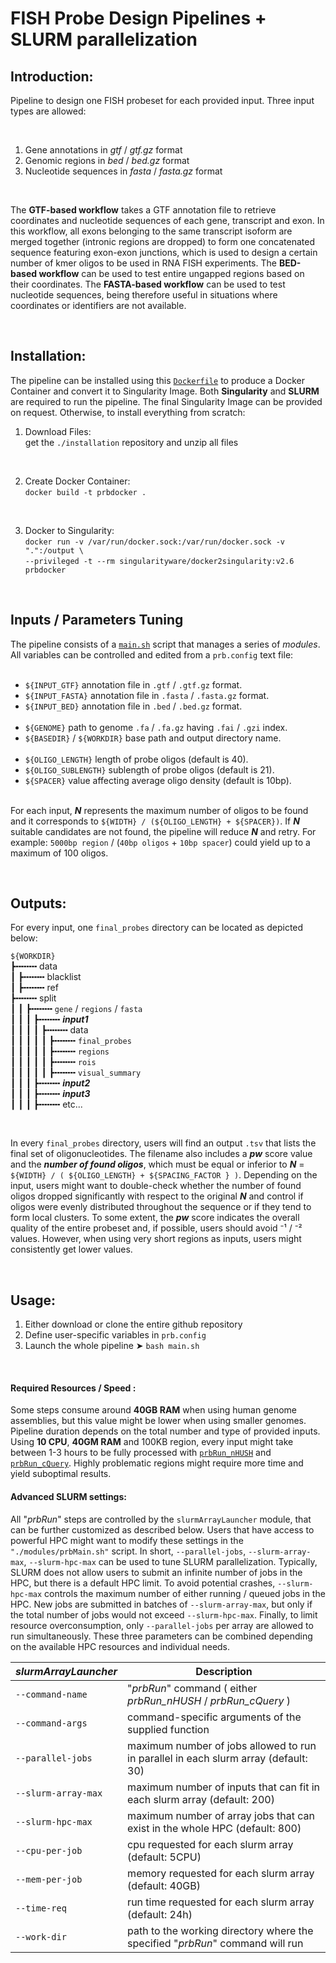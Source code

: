 # FISH Probe Design Pipelines + SLURM parallelization


## Introduction:

Pipeline to design one FISH probeset for each provided input. Three input types are allowed:

<br>

1. Gene annotations in *gtf* / *gtf.gz* format
2. Genomic regions in *bed* / *bed.gz* format
3. Nucleotide sequences in *fasta* / *fasta.gz* format

<br>

The **GTF-based workflow** takes a GTF annotation file to retrieve coordinates and nucleotide sequences of each gene, transcript and exon. In this workflow, all exons belonging to the same transcript isoform are merged together (intronic regions are dropped) to form one concatenated sequence featuring exon-exon junctions, which is used to design a certain number of kmer oligos to be used in RNA FISH experiments. The **BED-based workflow** can be used to test entire ungapped regions based on their coordinates. The **FASTA-based workflow** can be used to test nucleotide sequences, being therefore useful in situations where coordinates or identifiers are not available.

<br>

## Installation:

The pipeline can be installed using this [`Dockerfile`](./installation/Dockerfile) to produce a Docker Container and convert it to Singularity Image. Both **Singularity** and **SLURM** are required to run the pipeline. The final Singularity Image can be provided on request. Otherwise, to install everything from scratch:


1. Download Files: <br> get the `./installation` repository and unzip all files
  <br>

2. Create Docker Container: <br> `docker build -t prbdocker .`
  <br>
  
3. Docker to Singularity: <br>
`docker run -v /var/run/docker.sock:/var/run/docker.sock -v ".":/output \` <br>
`--privileged -t --rm singularityware/docker2singularity:v2.6 prbdocker`
  <br>
  

## Inputs / Parameters Tuning

The pipeline consists of a [`main.sh`](./prb_pipeline/main.sh) script that manages a series of *modules*.<br>
All variables can be controlled and edited from a `prb.config` text file: <br><br>

- `${INPUT_GTF}` annotation file in `.gtf` / `.gtf.gz` format.
- `${INPUT_FASTA}` annotation file in `.fasta` / `.fasta.gz` format.
- `${INPUT_BED}` annotation file in `.bed` / `.bed.gz` format.
  <br><br>
- `${GENOME}` path to genome `.fa` / `.fa.gz` having `.fai` / `.gzi` index.
- `${BASEDIR}` / `${WORKDIR}` base path and output directory name.
  <br><br>
- `${OLIGO_LENGTH}` length of probe oligos (default is 40).
- `${OLIGO_SUBLENGTH}` sublength of probe oligos (default is 21).
- `${SPACER}` value affecting average oligo density (default is 10bp). <br><br>

For each input, ***N*** represents the maximum number of oligos to be found and it corresponds to `${WIDTH} / (${OLIGO_LENGTH} + ${SPACER})`. If ***N*** suitable candidates are not found, the pipeline will reduce ***N*** and retry. For example: `5000bp region` / (`40bp oligos` + `10bp spacer`) could yield up to a maximum of 100 oligos.

<br>

## Outputs:

For every input, one `final_probes` directory can be located as depicted below:

`${WORKDIR}`    
┣╍╍╍╍  data       
┃   ┣╍╍╍╍ blacklist       
┃   ┣╍╍╍╍ ref   
┣╍╍╍╍ split       
┃   ┃   ┣╍╍╍╍ `gene` / `regions` / `fasta`         
┃   ┃   ┃   ┣╍╍╍╍ ***input1***         
┃   ┃   ┃   ┃   ┣╍╍╍╍ data         
┃   ┃   ┃   ┃   ┃   ┣╍╍╍╍ `final_probes`         
┃   ┃   ┃   ┃   ┃   ┣╍╍╍╍ `regions`         
┃   ┃   ┃   ┃   ┃   ┣╍╍╍╍ `rois`     
┃   ┃   ┃   ┃   ┃   ┣╍╍╍╍ `visual_summary`    
┃   ┃   ┃   ┣╍╍╍╍ ***input2***         
┃   ┃   ┃   ┣╍╍╍╍ ***input3***          
┃   ┃   ┃   ┣╍╍╍╍ etc...     

<br> 

In every `final_probes` directory, users will find an output `.tsv` that lists the final set of oligonucleotides. The filename also includes a ***pw*** score value and the ***number of found oligos***, which must be equal or inferior to ***N*** = `${WIDTH} / ( ${OLIGO_LENGTH} + ${SPACING_FACTOR } )`. Depending on the input, users might want to double-check whether the number of found oligos dropped significantly with respect to the original ***N*** and control if oligos were evenly distributed throughout the sequence or if they tend to form local clusters. To some extent, the ***pw*** score indicates the overall quality of the entire probeset and, if possible, users should avoid ⁻¹ / ⁻² values. However, when using very short regions as inputs, users might consistently get lower values.

<br>

## Usage:

1. Either download or clone the entire github repository
2. Define user-specific variables in `prb.config`
3. Launch the whole pipeline ➤ ```bash main.sh```<br>

<br>

#### Required Resources / Speed :

Some steps consume around **40GB RAM** when using human genome assemblies, but this value might be lower when using smaller genomes. Pipeline duration depends on the total number and type of provided inputs. Using **10 CPU**, **40GM RAM** and 100KB region, every input might take between 1-3 hours to be fully processed with [`prbRun_nHUSH`](./prb_pipeline/modules/prbRun_nHUSH.sh) and [`prbRun_cQuery`](./prb_pipeline/modules/prbRun_cQuery.sh). Highly problematic regions might require more time and yield suboptimal results. 

#### Advanced SLURM settings: 

All "*prbRun*" steps are controlled by the `slurmArrayLauncher` module, that can be further customized as described below. Users that have access to powerful HPC might want to modify these settings in the `"./modules/prbMain.sh"` script. In short, `--parallel-jobs`, `--slurm-array-max`, `--slurm-hpc-max` can be used to tune SLURM parallelization. Typically, SLURM does not allow users to submit an infinite number of jobs in the HPC, but there is a default HPC limit. To avoid potential crashes, `--slurm-hpc-max` controls the maximum number of either running / queued jobs in the HPC. New jobs are submitted in batches of `--slurm-array-max`, but only if the total number of jobs would not exceed `--slurm-hpc-max`. Finally, to limit resource overconsumption, only `--parallel-jobs` per array are allowed to run simultaneously. These three parameters can be combined depending on the available HPC resources and individual needs.

 | *slurmArrayLauncher* | Description |
 | --------------------------  | ----------- |
 | `--command-name` | "*prbRun*" command ( either *prbRun_nHUSH* / *prbRun_cQuery* ) | 
 | `--command-args` | command-specific arguments of the supplied function | 
 | `--parallel-jobs` | maximum number of jobs allowed to run in parallel in each slurm array (default: 30) |
 | `--slurm-array-max` | maximum number of inputs that can fit in each slurm array (default: 200) | 
 | `--slurm-hpc-max` | maximum number of array jobs that can exist in the whole HPC (default: 800) |
 | `--cpu-per-job` | cpu requested for each slurm array (default:  5CPU) |
 | `--mem-per-job` | memory requested for each slurm array (default: 40GB) |
 | `--time-req`  | run time requested for each slurm array (default: 24h) |
 | `--work-dir` | path to the working directory where the specified "*prbRun*" command will run | 
            

<br><br>


